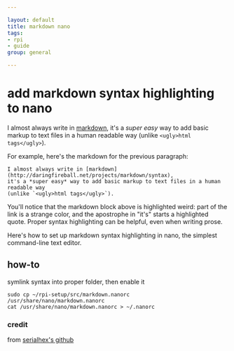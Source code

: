 ```yaml
---

layout: default
title: markdown nano
tags: 
- rpi 
- guide
group: general

---
```



# add markdown syntax highlighting to nano

I almost always write in [markdown](http://daringfireball.net/projects/markdown/syntax), it's a *super easy* way to add basic markup to text files in a human readable way (unlike `<ugly>html tags</ugly>`).

For example, here's the markdown for the previous paragraph:

	I almost always write in [markdown](http://daringfireball.net/projects/markdown/syntax),
	it's a *super easy* way to add basic markup to text files in a human readable way
	(unlike `<ugly>html tags</ugly>`).

You'll notice that the markdown block above is highlighted weird: part of the link is a strange color, and the apostrophe in "it's" starts a highlighted quote. Proper syntax highlighting can be helpful, even when writing prose.

Here's how to set up markdown syntax highlighting in nano, the simplest command-line text editor.

## how-to

symlink syntax into proper folder, then enable it

	sudo cp ~/rpi-setup/src/markdown.nanorc /usr/share/nano/markdown.nanorc
	cat /usr/share/nano/markdown.nanorc > ~/.nanorc

### credit

from [serialhex's github](https://github.com/serialhex/nano-highlight)